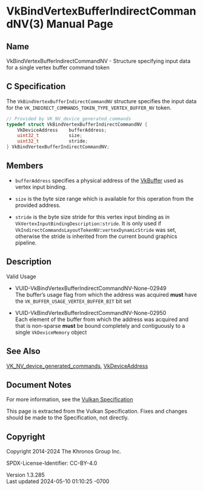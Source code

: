 # VkBindVertexBufferIndirectCommandNV(3) Manual Page

## Name

VkBindVertexBufferIndirectCommandNV - Structure specifying input data
for a single vertex buffer command token



## <a href="#_c_specification" class="anchor"></a>C Specification

The `VkBindVertexBufferIndirectCommandNV` structure specifies the input
data for the `VK_INDIRECT_COMMANDS_TOKEN_TYPE_VERTEX_BUFFER_NV` token.

``` c
// Provided by VK_NV_device_generated_commands
typedef struct VkBindVertexBufferIndirectCommandNV {
    VkDeviceAddress    bufferAddress;
    uint32_t           size;
    uint32_t           stride;
} VkBindVertexBufferIndirectCommandNV;
```

## <a href="#_members" class="anchor"></a>Members

- `bufferAddress` specifies a physical address of the
  [VkBuffer](https://registry.khronos.org/vulkan/specs/1.3-extensions/man/html/VkBuffer.html) used as vertex input binding.

- `size` is the byte size range which is available for this operation
  from the provided address.

- `stride` is the byte size stride for this vertex input binding as in
  `VkVertexInputBindingDescription`::`stride`. It is only used if
  `VkIndirectCommandsLayoutTokenNV`::`vertexDynamicStride` was set,
  otherwise the stride is inherited from the current bound graphics
  pipeline.

## <a href="#_description" class="anchor"></a>Description

Valid Usage

- <a href="#VUID-VkBindVertexBufferIndirectCommandNV-None-02949"
  id="VUID-VkBindVertexBufferIndirectCommandNV-None-02949"></a>
  VUID-VkBindVertexBufferIndirectCommandNV-None-02949  
  The buffer’s usage flag from which the address was acquired **must**
  have the `VK_BUFFER_USAGE_VERTEX_BUFFER_BIT` bit set

- <a href="#VUID-VkBindVertexBufferIndirectCommandNV-None-02950"
  id="VUID-VkBindVertexBufferIndirectCommandNV-None-02950"></a>
  VUID-VkBindVertexBufferIndirectCommandNV-None-02950  
  Each element of the buffer from which the address was acquired and
  that is non-sparse **must** be bound completely and contiguously to a
  single `VkDeviceMemory` object

## <a href="#_see_also" class="anchor"></a>See Also

[VK_NV_device_generated_commands](https://registry.khronos.org/vulkan/specs/1.3-extensions/man/html/VK_NV_device_generated_commands.html),
[VkDeviceAddress](https://registry.khronos.org/vulkan/specs/1.3-extensions/man/html/VkDeviceAddress.html)

## <a href="#_document_notes" class="anchor"></a>Document Notes

For more information, see the <a
href="https://registry.khronos.org/vulkan/specs/1.3-extensions/html/vkspec.html#VkBindVertexBufferIndirectCommandNV"
target="_blank" rel="noopener">Vulkan Specification</a>

This page is extracted from the Vulkan Specification. Fixes and changes
should be made to the Specification, not directly.

## <a href="#_copyright" class="anchor"></a>Copyright

Copyright 2014-2024 The Khronos Group Inc.

SPDX-License-Identifier: CC-BY-4.0

Version 1.3.285  
Last updated 2024-05-10 01:10:25 -0700

